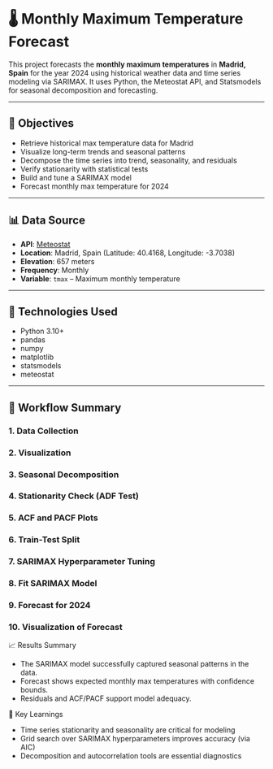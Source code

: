 # 🌡️ Monthly Maximum Temperature Forecast

This project forecasts the **monthly maximum temperatures** in **Madrid, Spain** for the year 2024 using historical weather data and time series modeling via SARIMAX. It uses Python, the Meteostat API, and Statsmodels for seasonal decomposition and forecasting.

---

## 📌 Objectives

- Retrieve historical max temperature data for Madrid
- Visualize long-term trends and seasonal patterns
- Decompose the time series into trend, seasonality, and residuals
- Verify stationarity with statistical tests
- Build and tune a SARIMAX model
- Forecast monthly max temperature for 2024

---

## 📊 Data Source

- **API**: [Meteostat](https://dev.meteostat.net/)
- **Location**: Madrid, Spain (Latitude: 40.4168, Longitude: -3.7038)
- **Elevation**: 657 meters
- **Frequency**: Monthly
- **Variable**: `tmax` – Maximum monthly temperature

---

## 🧰 Technologies Used

- Python 3.10+
- pandas
- numpy
- matplotlib
- statsmodels
- meteostat

---

## 🧪 Workflow Summary

### 1. Data Collection
### 2. Visualization
### 3. Seasonal Decomposition
### 4. Stationarity Check (ADF Test)
### 5. ACF and PACF Plots
### 6. Train-Test Split
### 7. SARIMAX Hyperparameter Tuning
### 8. Fit SARIMAX Model
### 9. Forecast for 2024
### 10. Visualization of Forecast

📈 Results Summary
- The SARIMAX model successfully captured seasonal patterns in the data.
- Forecast shows expected monthly max temperatures with confidence bounds.
- Residuals and ACF/PACF support model adequacy.

🧪 Key Learnings
- Time series stationarity and seasonality are critical for modeling
- Grid search over SARIMAX hyperparameters improves accuracy (via AIC)
- Decomposition and autocorrelation tools are essential diagnostics

